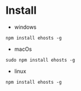 # Install

* windows
```
npm install ehosts -g
```
*  macOs
```
sudo npm install ehosts -g
```
* linux
```
npm install ehosts -g
```

[//]: # (**Note**： Linux takes Cent OS as an example, you can't use commands directly and globally, you need to set environment variables in .bashrc)

[//]: # (> * `mkdir ~/.npm-global`)

[//]: # (> * `npm config set prefix '~/.npm-global'`)

[//]: # (> * `echo 'export PATH=~/.npm-global/bin:$PATH' >> ~/.bashrc`    # Add this line to the .bashrc file to make the PATH environment variable permanently updated)

[//]: # (> * `source ~/.bashrc`   # Update the environment variables for the current shell session)
